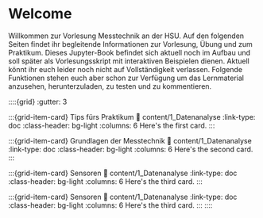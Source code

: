 # Welcome

Willkommen zur Vorlesung Messtechnik an der HSU. Auf den folgenden Seiten findet ihr begleitende Informationen zur Vorlesung, Übung und zum Praktikum.
Dieses Jupyter-Book befindet sich aktuell noch im Aufbau und soll später als Vorlesungsskript mit interaktiven Beispielen dienen. 
Aktuell könnt ihr euch leider noch nicht auf Vollständigkeit verlassen. Folgende Funktionen stehen euch aber schon zur Verfügung um das Lernmaterial anzusehen, herunterzuladen, zu testen und zu kommentieren.

::::{grid}
:gutter: 3

:::{grid-item-card} Tips fürs Praktikum
:link: content/1_Datenanalyse
:link-type: doc
:class-header: bg-light
:columns: 6
Here's the first card.
:::

:::{grid-item-card} Grundlagen der Messtechnik
:link: content/1_Datenanalyse
:link-type: doc
:class-header: bg-light
:columns: 6
Here's the second card.
:::

:::{grid-item-card} Sensoren
:link: content/1_Datenanalyse
:link-type: doc
:class-header: bg-light
:columns: 6
Here's the third card.
:::

:::{grid-item-card} Sensoren
:link: content/1_Datenanalyse
:link-type: doc
:class-header: bg-light
:columns: 6
Here's the third card.
:::
::::



